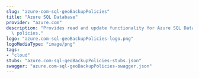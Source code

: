 ```yaml
---
slug: "azure-com-sql-geoBackupPolicies"
title: "Azure SQL Database"
provider: "azure.com"
description: "Provides read and update functionality for Azure SQL Database geo backup\
  \ policies."
logo: "azure.com-sql-geoBackupPolicies-logo.png"
logoMediaType: "image/png"
tags:
- "cloud"
stubs: "azure.com-sql-geoBackupPolicies-stubs.json"
swagger: "azure.com-sql-geoBackupPolicies-swagger.json"
---
```

